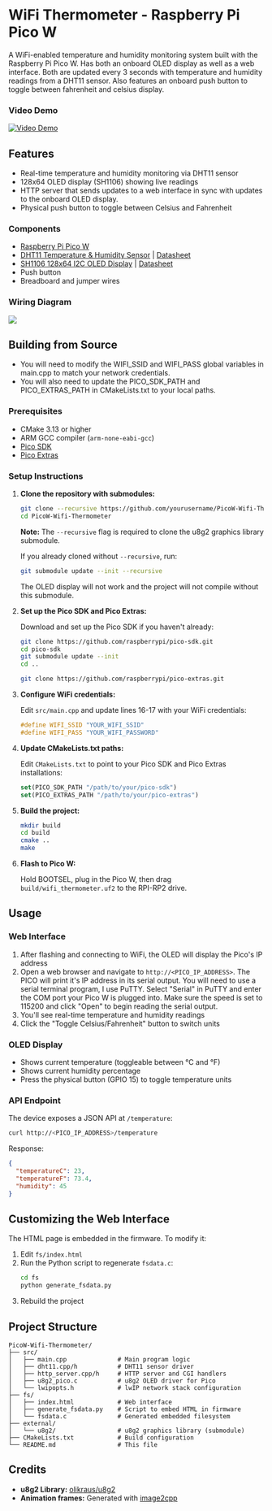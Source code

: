 # WiFi Thermometer - Raspberry Pi Pico W

A WiFi-enabled temperature and humidity monitoring system built with the Raspberry Pi Pico W. Has both an onboard OLED display as well as a web interface. Both are updated every 3 seconds with temperature and humidity readings from a DHT11 sensor. Also features an onboard push button to toggle between fahrenheit and celsius display.

### Video Demo

[![Video Demo](https://img.youtube.com/vi/NePnPrrfUlU/0.jpg)](https://www.youtube.com/watch?v=NePnPrrfUlU)

## Features

- Real-time temperature and humidity monitoring via DHT11 sensor
- 128x64 OLED display (SH1106) showing live readings
- HTTP server that sends updates to a web interface in sync with updates to the onboard OLED display.
- Physical push button to toggle between Celsius and Fahrenheit

### Components
- [Raspberry Pi Pico W](https://www.pishop.ca/product/raspberry-pi-pico-w/)
- [DHT11 Temperature & Humidity Sensor](https://www.amazon.ca/KeeYees-Temperature-Humidity-Single-Bus-Raspberry/dp/B07V5MTQJG/) | [Datasheet](https://www.mouser.com/datasheet/2/758/DHT11-Technical-Data-Sheet-Translated-Version-1143054.pdf)
- [SH1106 128x64 I2C OLED Display](https://www.amazon.ca/Communication-Display-Module-SSH1106-Driver/dp/B0CG61J6X4/) | [Datasheet](https://www.pololu.com/file/0J1813/SH1106.pdf)
- Push button
- Breadboard and jumper wires

### Wiring Diagram

![](https://i.imgur.com/5rtreW2.png)

## Building from Source

- You will need to modify the WIFI_SSID and WIFI_PASS global variables in main.cpp to match your network credentials.
- You will also need to update the PICO_SDK_PATH and PICO_EXTRAS_PATH in CMakeLists.txt to your local paths.

### Prerequisites

- CMake 3.13 or higher
- ARM GCC compiler (`arm-none-eabi-gcc`)
- [Pico SDK](https://github.com/raspberrypi/pico-sdk)
- [Pico Extras](https://github.com/raspberrypi/pico-extras)

### Setup Instructions

1. **Clone the repository with submodules:**
   ```bash
   git clone --recursive https://github.com/yourusername/PicoW-Wifi-Thermometer.git
   cd PicoW-Wifi-Thermometer
   ```
   
   **Note:** The `--recursive` flag is required to clone the u8g2 graphics library submodule.
   
   If you already cloned without `--recursive`, run:
   ```bash
   git submodule update --init --recursive
   ```

   The OLED display will not work and the project will not compile without this submodule.

2. **Set up the Pico SDK and Pico Extras:**
   
   Download and set up the Pico SDK if you haven't already:
   ```bash
   git clone https://github.com/raspberrypi/pico-sdk.git
   cd pico-sdk
   git submodule update --init
   cd ..
   
   git clone https://github.com/raspberrypi/pico-extras.git
   ```

3. **Configure WiFi credentials:**
   
   Edit `src/main.cpp` and update lines 16-17 with your WiFi credentials:
   ```cpp
   #define WIFI_SSID "YOUR_WIFI_SSID"
   #define WIFI_PASS "YOUR_WIFI_PASSWORD"
   ```

4. **Update CMakeLists.txt paths:**
   
   Edit `CMakeLists.txt` to point to your Pico SDK and Pico Extras installations:
   ```cmake
   set(PICO_SDK_PATH "/path/to/your/pico-sdk")
   set(PICO_EXTRAS_PATH "/path/to/your/pico-extras")
   ```

5. **Build the project:**
   ```bash
   mkdir build
   cd build
   cmake ..
   make
   ```

6. **Flash to Pico W:**
   
   Hold BOOTSEL, plug in the Pico W, then drag `build/wifi_thermometer.uf2` to the RPI-RP2 drive.

## Usage

### Web Interface

1. After flashing and connecting to WiFi, the OLED will display the Pico's IP address
2. Open a web browser and navigate to `http://<PICO_IP_ADDRESS>`. The PICO will print it's IP address in its serial output. You will need to use a serial terminal program, I use PuTTY. Select "Serial" in PuTTY and enter the COM port your Pico W is plugged into. Make sure the speed is set to 115200 and click "Open" to begin reading the serial output.
3. You'll see real-time temperature and humidity readings
4. Click the "Toggle Celsius/Fahrenheit" button to switch units

### OLED Display

- Shows current temperature (toggleable between °C and °F)
- Shows current humidity percentage
- Press the physical button (GPIO 15) to toggle temperature units

### API Endpoint

The device exposes a JSON API at `/temperature`:

```bash
curl http://<PICO_IP_ADDRESS>/temperature
```

Response:
```json
{
  "temperatureC": 23,
  "temperatureF": 73.4,
  "humidity": 45
}
```

## Customizing the Web Interface

The HTML page is embedded in the firmware. To modify it:

1. Edit `fs/index.html`
2. Run the Python script to regenerate `fsdata.c`:
   ```bash
   cd fs
   python generate_fsdata.py
   ```
3. Rebuild the project

## Project Structure

```
PicoW-Wifi-Thermometer/
├── src/
│   ├── main.cpp              # Main program logic
│   ├── dht11.cpp/h           # DHT11 sensor driver
│   ├── http_server.cpp/h     # HTTP server and CGI handlers
│   ├── u8g2_pico.c           # u8g2 OLED driver for Pico
│   └── lwipopts.h            # lwIP network stack configuration
├── fs/
│   ├── index.html            # Web interface
│   ├── generate_fsdata.py    # Script to embed HTML in firmware
│   └── fsdata.c              # Generated embedded filesystem
├── external/
│   └── u8g2/                 # u8g2 graphics library (submodule)
├── CMakeLists.txt            # Build configuration
└── README.md                 # This file
```

## Credits

- **u8g2 Library:** [olikraus/u8g2](https://github.com/olikraus/u8g2)
- **Animation frames:** Generated with [image2cpp](https://javl.github.io/image2cpp/)
